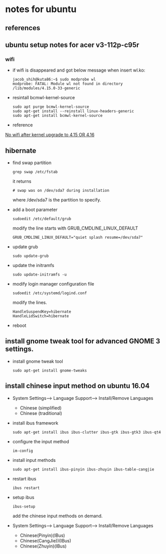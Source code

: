 
# notes for ubuntu

## references

## ubuntu setup notes for acer v3-112p-c95r

### wifi

- if wifi is disappeared and got below message when insert wl.ko:

    ```
    jacob_shih@kuta86:~$ sudo modprobe wl
    modprobe: FATAL: Module wl not found in directory /lib/modules/4.15.0-33-generic
    ```

- resintall bcmwl-kernel-source

    ```
    sudo apt purge bcmwl-kernel-source
    sudo apt-get install --reinstall linux-headers-generic
    sudo apt-get install bcmwl-kernel-source
    ```
- reference

[No wifi after kernel upgrade to 4.15 OR 4.16](http://www.archiveweb.space/264506/no-wifi-after-kernel-upgrade-to-4-15-or-4-16)

## hibernate

- find swap partition

    ```
    grep swap /etc/fstab
    ```

    it returns

    ```
    # swap was on /dev/sda7 during installation
    ```

    where /dev/sda7 is the partition to specify.

- add a boot parameter

    ```
    sudoedit /etc/default/grub
    ```

    modify the line starts with GRUB_CMDLINE_LINUX_DEFAULT

    ```
    GRUB_CMDLINE_LINUX_DEFAULT="quiet splash resume=/dev/sda7" 
    ```

- update grub

    ```
    sudo update-grub
    ```

- update the initramfs

    ```
    sudo update-initramfs -u
    ```

- modify login manager configuration file

    ```
    sudoedit /etc/systemd/logind.conf
    ```

    modify the lines.

    ```
    HandleSuspendKey=hibernate
    HandleLidSwitch=hibernate
    ```

- reboot

## install gnome tweak tool for advanced GNOME 3 settings.

- install gnome tweak tool

    ```
    sudo apt-get install gnome-tweaks
    ```

## install chinese input method on ubuntu 16.04

- System Settings--> Language Support--> Install/Remove Languages

    - Chinese (simplified)
    - Chinese (traditional)

- install ibus framework

    ```
    sudo apt-get install ibus ibus-clutter ibus-gtk ibus-gtk3 ibus-qt4
    ```

- configure the input method

    ```
    im-config
    ```

- install input methods

    ```
    sudo apt-get install ibus-pinyin ibus-zhuyin ibus-table-cangjie
    ```

- restart ibus

    ```
    ibus restart
    ```

- setup ibus

    ```
    ibus-setup
    ```

    add the chinese input methods on demand.

- System Settings--> Language Support--> Install/Remove Languages

    - Chinese(Pinyin)(IBus)
    - Chinese(CangJie))(IBus)
    - Chinese(Zhuyin)(IBus)


